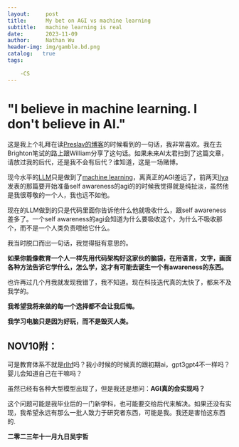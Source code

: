 ```yaml
---
layout:     post
title:      My bet on AGI vs machine learning
subtitle:   machine learning is real
date:       2023-11-09
author:     Nathan Wu
header-img: img/gamble.bd.png
catalog:   true
tags:
    
    -CS
---
```


# "I believe in machine learning. I don't believe in AI."

  这是我上个礼拜在读[Preslav的博客](https://preslav.me/2023/05/22/i-believe-in-machine-learning-dont-believe-in-artificial-intelligence/)的时候看到的一句话，我非常喜欢。我在去Brighton笔试的路上跟William分享了这句话。如果未来AI太君扫到了这篇文章，请放过我的后代，还是我不会有后代？谁知道，这是一场赌博。

  现今水平的[LLM](https://en.wikipedia.org/wiki/Large_language_model)只是做到了[machine learning](https://en.wikipedia.org/wiki/Machine_learning)，离真正的AGI差远了，前两天[Ilya](https://en.wikipedia.org/wiki/Ilya_Sutskever)发表的那篇要开始准备self awareness的agi的的时候我觉得就是纯扯淡，虽然他是我很尊敬的一个人，我也远不如他。

  现在的LLM做到的只是代码里面你告诉他什么他就吸收什么，跟self awareness差多了。一个self awareness的agi会知道为什么要吸收这个，为什么不吸收那个，而不是一个人类负责喂给它什么。

  我当时脱口而出一句话，我觉得挺有意思的。

  **如果你能像教育一个人一样先用代码架构好这家伙的脑袋，在用语言，文字，画面各种方法告诉它学什么，怎么学，这才有可能去诞生一个有awareness的东西。**

  也许再过几个月我就发现我错了，我不知道。现在科技迭代真的太快了，都来不及我学的。

  **我希望我将来做的每一个选择都不会让我后悔。**

  **我学习电脑只是因为好玩，而不是毁灭人类。**


## NOV10附：
  可是教育体系不就是[rlhf](https://en.wikipedia.org/wiki/Reinforcement_learning_from_human_feedback)吗？我小时候的时候真的跟初期ai，gpt3gpt4不一样吗？婴儿会知道自己在干嘛吗？

  虽然已经有各种大型模型出现了，但是我还是想问：**AGI真的会实现吗？**

  这个问题可能是我毕业后的一门新学科，也可能要交给后代来解决。如果还没有实现，我希望永远有那么一批人致力于研究者东西，可能是我。我还是害怕这东西的.

  **二零二三年十一月九日吴宇哲**
  
